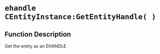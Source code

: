 # `ehandle CEntityInstance:GetEntityHandle( )`
## Function Description
Get the entity as an EHANDLE
